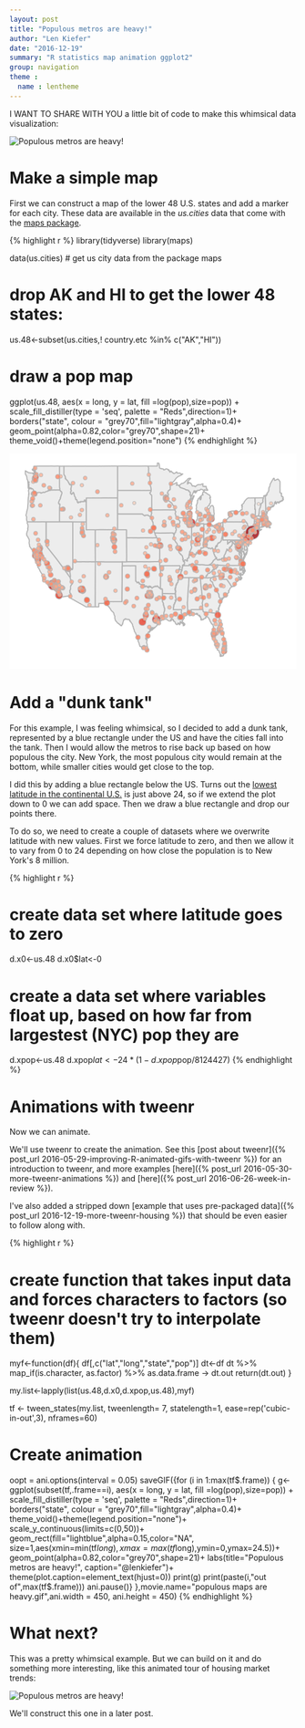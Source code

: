```yaml
---
layout: post
title: "Populous metros are heavy!"
author: "Len Kiefer"
date: "2016-12-19"
summary: "R statistics map animation ggplot2"
group: navigation
theme :
  name : lentheme
---
```


I WANT TO SHARE WITH YOU a little bit of code to make this whimsical data visualization:

<img src="{{ site.url }}/img/charts_dec_23_2016/populous maps are heavy.gif" alt="Populous metros are heavy!"/>

# Make a simple map

First we can construct a map of the lower 48 U.S. states and add a marker for each city.  These data are available in the *us.cities* data that come with the [maps package](https://cran.r-project.org/web/packages/maps/index.html).


{% highlight r %}
library(tidyverse)
library(maps)

data(us.cities) # get us city data from the package maps

# drop AK and HI to get the lower 48 states:
us.48<-subset(us.cities,! country.etc %in% c("AK","HI"))

# draw a pop map
ggplot(us.48, aes(x = long, y = lat, fill =log(pop),size=pop)) +
  scale_fill_distiller(type = 'seq', palette = "Reds",direction=1)+
  borders("state",  colour = "grey70",fill="lightgray",alpha=0.4)+
  geom_point(alpha=0.82,color="grey70",shape=21)+
  theme_void()+theme(legend.position="none")
{% endhighlight %}

![plot of chunk animation-1-dec23-2016](/img/Rfig/animation-1-dec23-2016-1.svg)

# Add a "dunk tank"

For this example, I was feeling whimsical, so I decided to add a dunk tank, represented by a blue rectangle under the US and have the cities fall into the tank. Then I would allow the metros to rise back up based on how populous the city. New York, the most populous city would remain at the bottom, while smaller cities would get close to the top.

I did this by adding a blue rectangle below the US.  Turns out the [lowest latitude in the continental U.S.](https://en.wikipedia.org/wiki/List_of_extreme_points_of_the_United_States#Southernmost_points) is just above 24, so if we extend the plot down to 0 we can add space. Then we draw a blue rectangle and drop our points there.

To do so, we need to create a couple of datasets where we overwrite latitude with new values.  First we force latitude to zero, and then we allow it to vary from 0 to 24 depending on how close the population is to New York's 8 million.


{% highlight r %}
# create data set where latitude goes to zero
d.x0<-us.48
d.x0$lat<-0

# create a data set where variables float up, based on how far from largestest (NYC) pop they are
d.xpop<-us.48
d.xpop$lat<-24*(1-d.xpop$pop/8124427)
{% endhighlight %}

# Animations with tweenr

Now we can animate.  

We'll use tweenr to create the animation. See this [post about tweenr]({% post_url 2016-05-29-improving-R-animated-gifs-with-tweenr %}) for an introduction to tweenr, and more examples [here]({% post_url 2016-05-30-more-tweenr-animations %}) and [here]({% post_url 2016-06-26-week-in-review %}). 

I've also added a stripped down [example that uses pre-packaged data]({% post_url 2016-12-19-more-tweenr-housing %}) that should be even easier to follow along with.



{% highlight r %}
# create function that takes input data and forces characters to factors (so tweenr doesn't try to interpolate them)
myf<-function(df){
  df[,c("lat","long","state","pop")]
  dt<-df
  dt %>% map_if(is.character, as.factor) %>% as.data.frame -> dt.out
  return(dt.out)
}

my.list<-lapply(list(us.48,d.x0,d.xpop,us.48),myf)


tf <- tween_states(my.list, tweenlength= 7, statelength=1, ease=rep('cubic-in-out',3),
                   nframes=60)

# Create animation

oopt = ani.options(interval = 0.05)
saveGIF({for (i in 1:max(tf$.frame)) {
  g<-
    ggplot(subset(tf,.frame==i), aes(x = long, y = lat, fill =log(pop),size=pop)) +
    scale_fill_distiller(type = 'seq', palette = "Reds",direction=1)+
    borders("state",  colour = "grey70",fill="lightgray",alpha=0.4)+
    theme_void()+theme(legend.position="none")+
    scale_y_continuous(limits=c(0,50))+
    geom_rect(fill="lightblue",alpha=0.15,color="NA",
              size=1,aes(xmin=min(tf$long),xmax=max(tf$long),ymin=0,ymax=24.5))+
    geom_point(alpha=0.82,color="grey70",shape=21)+
    labs(title="Populous metros are heavy!",
         caption="@lenkiefer")+
    theme(plot.caption=element_text(hjust=0))
    print(g)
  print(paste(i,"out of",max(tf$.frame)))
  ani.pause()}
  },movie.name="populous maps are heavy.gif",ani.width = 450, ani.height = 450)
{% endhighlight %}


# What next?

This was a pretty whimsical example.  But we can build on it and do something more interesting, like this animated tour of housing market trends:

<img src="{{ site.url }}/img/charts_dec_23_2016/geo tween 12 22 2016 v4.gif" alt="Populous metros are heavy!"/>

We'll construct this one in a later post.

